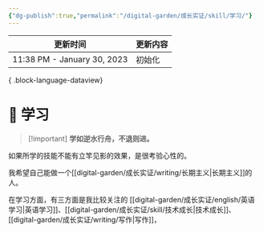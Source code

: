 ```yaml
---
{"dg-publish":true,"permalink":"/digital-garden/成长实证/skill/学习/"}
---
```



| 更新时间                        | 更新内容 |
| --------------------------- | ---- |
| 11:38 PM - January 30, 2023 | 初始化  |

{ .block-language-dataview}

# 🌱 学习

> [!important] **学如逆水行舟，不退则进。**

如果所学的技能不能有立竿见影的效果，是很考验心性的。

我希望自己能做一个[[digital-garden/成长实证/writing/长期主义\|长期主义]]的人。

在学习方面，有三方面是我比较关注的 [[digital-garden/成长实证/english/英语学习\|英语学习]]、[[digital-garden/成长实证/skill/技术成长\|技术成长]]、[[digital-garden/成长实证/writing/写作\|写作]]，
